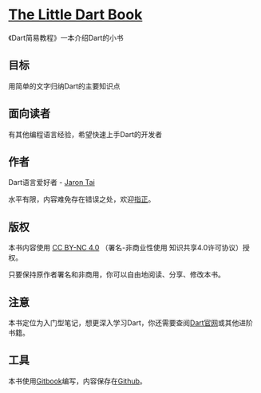# [The Little Dart Book](https://jarontai.gitbooks.io/the-little-dart-book/content/ "在线阅读")

《Dart简易教程》一本介绍Dart的小书

## 目标

用简单的文字归纳Dart的主要知识点

## 面向读者

有其他编程语言经验，希望快速上手Dart的开发者

## 作者

Dart语言爱好者 - [Jaron Tai](https://github.com/jarontai)

水平有限，内容难免存在错误之处，欢迎[指正](https://github.com/jarontai/the-little-dart-book/issues/new)。

## 版权

本书内容使用 [CC BY-NC 4.0](http://creativecommons.org/licenses/by-nc/4.0/) （署名-非商业性使用 知识共享4.0许可协议）授权。

只要保持原作者署名和非商用，你可以自由地阅读、分享、修改本书。

## 注意

本书定位为入门型笔记，想更深入学习Dart，你还需要查阅[Dart官网](https://www.dartlang.org/)或其他进阶书籍。

## 工具

本书使用[Gitbook](https://www.gitbook.com/)编写，内容保存在[Github](https://github.com/jarontai/the-little-dart-book)。
